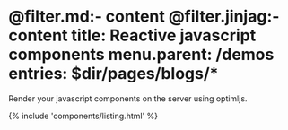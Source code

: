 @filter.md:- content
@filter.jinjag:- content
title: Reactive javascript components
menu.parent: /demos
entries: $dir/pages/blogs/*
===
Render your javascript components on the server using optimljs.

{% include 'components/listing.html' %}


